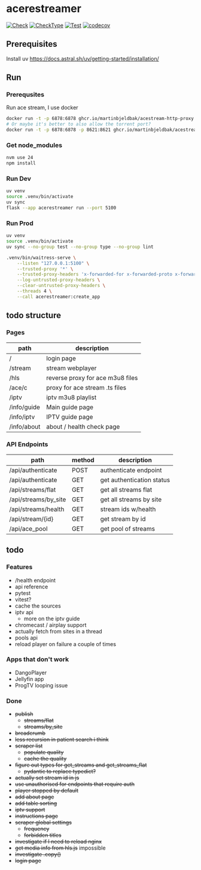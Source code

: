 # acerestreamer

[![Check](https://github.com/kism/AceReStreamer/actions/workflows/check.yml/badge.svg)](https://github.com/kism/AceReStreamer/actions/workflows/check.yml)
[![CheckType](https://github.com/kism/AceReStreamer/actions/workflows/check_types.yml/badge.svg)](https://github.com/kism/AceReStreamer/actions/workflows/check_types.yml)
[![Test](https://github.com/kism/AceReStreamer/actions/workflows/test.yml/badge.svg)](https://github.com/kism/AceReStreamer/actions/workflows/test.yml)
[![codecov](https://codecov.io/gh/kism/AceReStreamer/graph/badge.svg?token=FPGDA0ODT7)](https://codecov.io/gh/kism/AceReStreamer)

## Prerequisites

Install uv <https://docs.astral.sh/uv/getting-started/installation/>

## Run

### Prerequsites

Run ace stream, I use docker

```bash
docker run -t -p 6878:6878 ghcr.io/martinbjeldbak/acestream-http-proxy
# Or maybe it's better to also allow the torrent port?
docker run -t -p 6878:6878 -p 8621:8621 ghcr.io/martinbjeldbak/acestream-http-proxy
```

### Get node_modules

```bash
nvm use 24
npm install
```

### Run Dev

```bash
uv venv
source .venv/bin/activate
uv sync
flask --app acerestreamer run --port 5100
```

### Run Prod

```bash
uv venv
source .venv/bin/activate
uv sync --no-group test --no-group type --no-group lint

.venv/bin/waitress-serve \
    --listen "127.0.0.1:5100" \
    --trusted-proxy '*' \
    --trusted-proxy-headers 'x-forwarded-for x-forwarded-proto x-forwarded-port' \
    --log-untrusted-proxy-headers \
    --clear-untrusted-proxy-headers \
    --threads 4 \
    --call acerestreamer:create_app
```

## todo structure

### Pages

| path        | description                      |
| ----------- | -------------------------------- |
| /           | login page                       |
| /stream     | stream webplayer                 |
| /hls        | reverse proxy for ace m3u8 files |
| /ace/c      | proxy for ace stream .ts files   |
| /iptv       | iptv m3u8 playlist               |
| /info/guide | Main guide page                  |
| /info/iptv  | IPTV guide page                  |
| /info/about | about / health check page        |

### API Endpoints

| path                 | method | description               |
| -------------------- | ------ | ------------------------- |
| /api/authenticate    | POST   | authenticate endpoint     |
| /api/authenticate    | GET    | get authentication status |
| /api/streams/flat    | GET    | get all streams flat      |
| /api/streams/by_site | GET    | get all streams by site   |
| /api/streams/health  | GET    | stream ids w/health       |
| /api/stream/{id}     | GET    | get stream by id          |
| /api/ace_pool        | GET    | get pool of streams       |

## todo

### Features

- /health endpoint
- api reference
- pytest
- vitest?
- cache the sources
- iptv api
  - more on the iptv guide
- chromecast / airplay support
- actually fetch from sites in a thread
- pools api
- reload player on failure a couple of times

### Apps that don't work

- DangoPlayer
- Jellyfin app
- ProgTV looping issue

### Done

- ~~publish~~
  - ~~streams/flat~~
  - ~~streams/by_site~~
- ~~breadcrumb~~
- ~~less recursion in patient search i think~~
- ~~scraper list~~
  - ~~populate quality~~
  - ~~cache the quality~~
- ~~figure out types for get_streams and get_streams_flat~~
  - ~~pydantic to replace typedict?~~
- ~~actually set stream id in js~~
- ~~use unauthorised for endpoints that require auth~~
- ~~player stopped by default~~
- ~~add about page~~
- ~~add table sorting~~
- ~~iptv support~~
- ~~instructions page~~
- ~~scraper global settings~~
  - ~~frequency~~
  - ~~forbidden titles~~
- ~~investigate if I need to reload nginx~~
- ~~get media info from hls.js~~ impossible
- ~~investigate .copy()~~
- ~~login page~~
